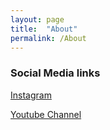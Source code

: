 ```yaml
---
layout: page
title:  "About"
permalink: /About
---
```


### Social Media links
[Instagram](https://www.instagram.com/videogames.ai)

[Youtube Channel](https://www.youtube.com/c/mathieupoliquin)

